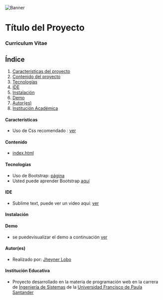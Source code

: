 ![Banner](http://www.madarme.co/portada-web.png)
# Título del Proyecto
### Curriculum Vitae

## Índice

1. [Características del proyecto](#características)
2. [Contenido del proyecto](#contenido)
3. [Tecnologías](#tecnologías)
4. [IDE](#ide)
5. [Instalación](#instalación)
6. [Demo](#demo)
7. [Autor(es)](#autores)
8. [Institución Académica](#institución-educativa)


#### Características
- Uso de Css recomendado : [ver](https://gitlab.com/Wolf21/my-curriculum/-/tree/master/css)
#### Contenido
- [index.html](https://gitlab.com/Wolf21/my-curriculum/-/tree/master/index.html)
#### Tecnologías
- Uso de Bootstrap: [página](https://getbootstrap.com/)
- Usted puede aprender Bootstrap [aquí](https://www.youtube.com/watch?v=-83eiJ9EaD4)
#### IDE
- Sublime text, puede ver un video aquí: [ver](https://www.youtube.com/watch?v=SVkR1ZkNusI)
#### Instalación
#### Demo
- se puedevisualizar el demo a continuación [ver](https://gitlab.com/Wolf21/my-curriculum)
#### Autor(es)
- Realizado por: [Jheyner Lobo](<jheyneralexanderld@ufps.edu.co>)
#### Institución Educativa
- Proyecto desarrollado en la materia de programación web en la carrera de [Ingeniería de Sistemas](https://ingsistemas.cloud.ufps.edu.co/) de la [Universidad Francisco de Paula Santander](https://ww2.ufps.edu.co/)
